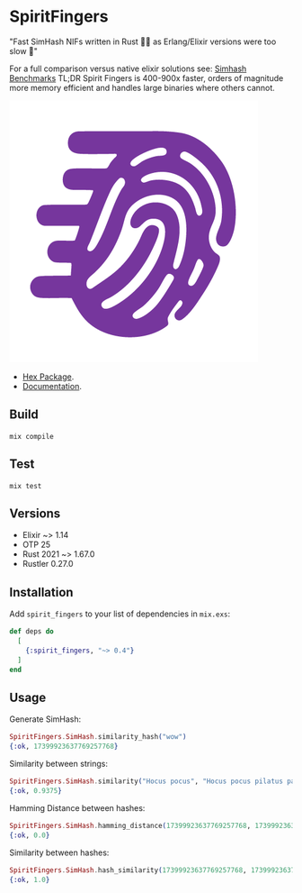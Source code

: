 # SpiritFingers

"Fast SimHash NIFs written in Rust 🐇💨 as Erlang/Elixir versions were too slow 🐢"

For a full comparison versus native elixir solutions see: [Simhash Benchmarks](https://github.com/holsee/simhash_benchmarks)
TL;DR Spirit Fingers is 400-900x faster, orders of magnitude more memory efficient and handles large binaries where others cannot. 

![logo](logo.png)

* [Hex Package](https://hex.pm/packages/spirit_fingers).
* [Documentation](https://hexdocs.pm/spirit_fingers).

## Build

```
mix compile
```

## Test

```
mix test
```

## Versions

* Elixir ~> 1.14
* OTP 25
* Rust 2021 ~> 1.67.0
* Rustler 0.27.0

## Installation

Add `spirit_fingers` to your list of dependencies in `mix.exs`:

```elixir
def deps do
  [
    {:spirit_fingers, "~> 0.4"}
  ]
end
```

## Usage

Generate SimHash:
``` elixir
SpiritFingers.SimHash.similarity_hash("wow")
{:ok, 17399923637769257768}
```

Similarity between strings:
``` elixir
SpiritFingers.SimHash.similarity("Hocus pocus", "Hocus pocus pilatus pas")
{:ok, 0.9375}
```

Hamming Distance between hashes:
``` elixir
SpiritFingers.SimHash.hamming_distance(17399923637769257768, 17399923637769257768)
{:ok, 0.0}
```

Similarity between hashes:
``` elixir
SpiritFingers.SimHash.hash_similarity(17399923637769257768, 17399923637769257768)
{:ok, 1.0}
```

